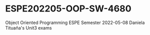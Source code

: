 # ESPE202205-OOP-SW-4680
Object Oriented Programming ESPE Semester 2022-05-08
Daniela Tituaña's Unit3 exams
